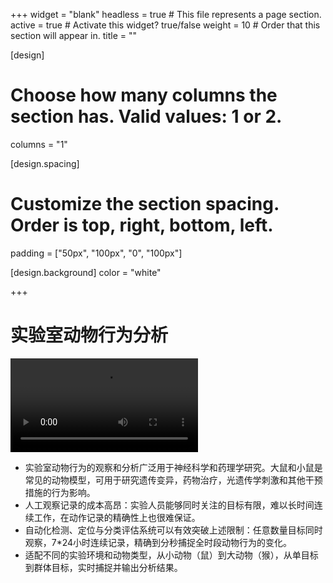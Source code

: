 +++
widget = "blank"
headless = true  # This file represents a page section.
active = true  # Activate this widget? true/false
weight = 10  # Order that this section will appear in.
title = ""

[design]
  # Choose how many columns the section has. Valid values: 1 or 2.
  columns = "1"

[design.spacing]
  # Customize the section spacing. Order is top, right, bottom, left.
  padding = ["50px", "100px", "0", "100px"]

[design.background]
  color = "white"

+++
# 实验室动物行为分析
<html>
  <div class="row align-items-flex-start">
    <div class="col-12 col-md-12 mb-4 mt-4">
      <video src="demo.mp4" width="" height="" controls="controls"></video>
    </div>
  </div>
</html>

- 实验室动物行为的观察和分析广泛用于神经科学和药理学研究。大鼠和小鼠是常见的动物模型，可用于研究遗传变异，药物治疗，光遗传学刺激和其他干预措施的行为影响。
- 人工观察记录的成本高昂：实验人员能够同时关注的目标有限，难以长时间连续工作，在动作记录的精确性上也很难保证。
- 自动化检测、定位与分类评估系统可以有效突破上述限制：任意数量目标同时观察，7*24小时连续记录，精确到分秒捕捉全时段动物行为的变化。
- 适配不同的实验环境和动物类型，从小动物（鼠）到大动物（猴），从单目标到群体目标，实时捕捉并输出分析结果。
